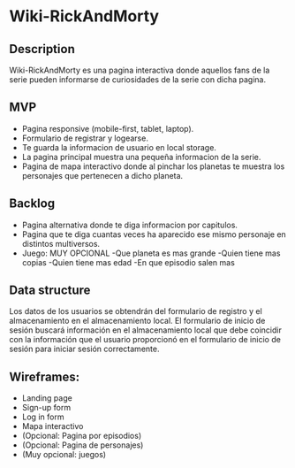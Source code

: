 # Wiki-RickAndMorty

## Description
Wiki-RickAndMorty es una pagina interactiva donde aquellos fans de la serie pueden informarse de curiosidades de la serie con dicha pagina.  


## MVP
- Pagina responsive (mobile-first, tablet, laptop).
- Formulario de registrar y logearse.
- Te guarda la informacion de usuario en local storage.
- La pagina principal muestra una pequeña informacion de la serie.
- Pagina de mapa interactivo donde al pinchar los planetas te muestra los personajes que pertenecen a dicho planeta.


## Backlog
- Pagina alternativa donde te diga informacion por capitulos.
- Pagina que te diga cuantas veces ha aparecido ese mismo personaje en distintos multiversos.
- Juego: MUY OPCIONAL
   -Que planeta es mas grande
   -Quien tiene mas copias
   -Quien tiene mas edad
   -En que episodio salen mas

## Data structure
Los datos de los usuarios se obtendrán del formulario de registro y el almacenamiento en el almacenamiento local. El formulario de inicio de sesión buscará información en el almacenamiento local que debe coincidir con la información que el usuario proporcionó en el formulario de inicio de sesión para iniciar sesión correctamente.


## Wireframes: 
- Landing page
- Sign-up form
- Log in form
- Mapa interactivo
- (Opcional: Pagina por episodios)
- (Opcional: Pagina de personajes)
- (Muy opcional: juegos)


